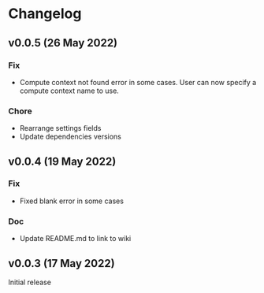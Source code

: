 # Changelog

## v0.0.5 (26 May 2022)

### Fix

- Compute context not found error in some cases. User can now specify a compute context name to use.

### Chore

- Rearrange settings fields
- Update dependencies versions

## v0.0.4 (19 May 2022)

### Fix

- Fixed blank error in some cases

### Doc

- Update README.md to link to wiki

## v0.0.3 (17 May 2022)

Initial release
